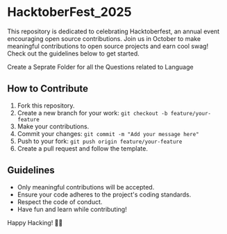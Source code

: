 # HacktoberFest_2025

This repository is dedicated to celebrating Hacktoberfest, an annual event encouraging open source contributions. Join us in October to make meaningful contributions to open source projects and earn cool swag! Check out the guidelines below to get started.

Create a Seprate Folder for all the Questions related to Language 

## How to Contribute

1. Fork this repository.
2. Create a new branch for your work: `git checkout -b feature/your-feature`
3. Make your contributions.
4. Commit your changes: `git commit -m "Add your message here"`
5. Push to your fork: `git push origin feature/your-feature`
6. Create a pull request and follow the template.

## Guidelines

- Only meaningful contributions will be accepted.
- Ensure your code adheres to the project's coding standards.
- Respect the code of conduct.
- Have fun and learn while contributing!

Happy Hacking! 🎉🌟
